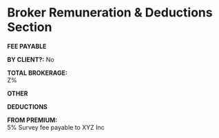 
# Broker Remuneration &amp; Deductions Section

**FEE PAYABLE**

**BY CLIENT?:**
No

**TOTAL BROKERAGE:**  
Z%

**OTHER**

**DEDUCTIONS**

**FROM PREMIUM:**   
5% Survey fee payable to XYZ Inc
